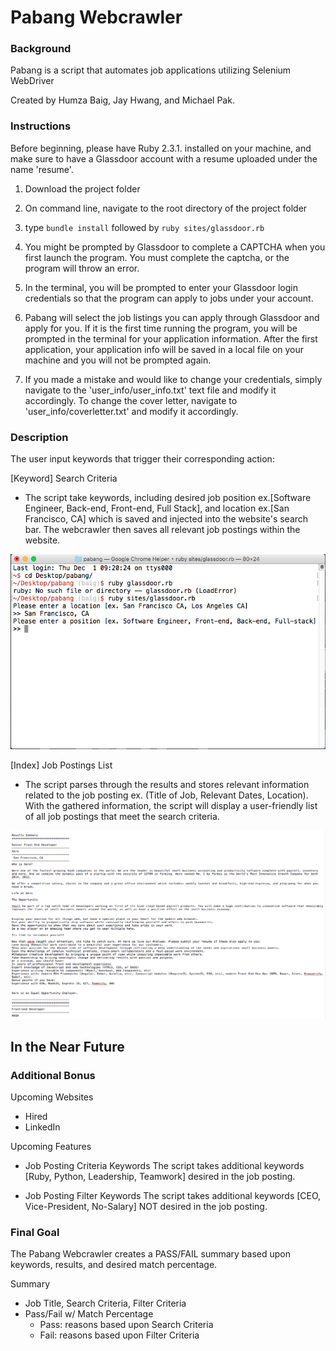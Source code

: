 # Pabang Webcrawler

### Background

Pabang is a script that automates job applications utilizing Selenium WebDriver

Created by Humza Baig, Jay Hwang, and Michael Pak.

### Instructions

Before beginning, please have Ruby 2.3.1. installed on your machine, and make sure to have a Glassdoor account with a resume uploaded under the name 'resume'.

1. Download the project folder

2. On command line, navigate to the root directory of the project folder

3. type `bundle install` followed by `ruby sites/glassdoor.rb`

4. You might be prompted by Glassdoor to complete a CAPTCHA when you first launch the program. You must complete the captcha, or the program will throw an error.

5. In the terminal, you will be prompted to enter your Glassdoor login credentials so that the program can apply to jobs under your account.

6. Pabang will select the job listings you can apply through Glassdoor and apply for you. If it is the first time running the program, you will be prompted in the terminal for your application information. After the first application, your application info will be saved in a local file on your machine and you will not be prompted again.

7. If you made a mistake and would like to change your credentials, simply navigate to the 'user_info/user_info.txt' text file and modify it accordingly. To change the cover letter, navigate to 'user_info/coverletter.txt' and modify it accordingly.

### Description

The user input keywords that trigger their corresponding action:

[Keyword] Search Criteria
- The script take keywords, including desired job position ex.[Software Engineer, Back-end, Front-end, Full Stack], and location ex.[San Francisco, CA] which is saved and injected into the website's search bar. The webcrawler then saves all relevant job postings within the website.

![questions](docs/questions.png)

[Index] Job Postings List
- The script parses through the results and stores relevant information related to the job posting ex. (Title of Job, Relevant Dates, Location). With the gathered information, the script will display a user-friendly list of all job postings that meet the search criteria.

![summary](docs/summary.png)

## In the Near Future

### Additional Bonus

Upcoming Websites
- Hired
- LinkedIn

Upcoming Features
- Job Posting Criteria Keywords
The script takes additional keywords [Ruby, Python, Leadership, Teamwork] desired in the job posting.

- Job Posting Filter Keywords
The script takes additional keywords [CEO, Vice-President, No-Salary] NOT desired in the job posting.

### Final Goal

The Pabang Webcrawler creates a PASS/FAIL summary based upon keywords, results, and desired match percentage.

Summary
  - Job Title, Search Criteria, Filter Criteria
  - Pass/Fail w/ Match Percentage
    * Pass: reasons based upon Search Criteria
    * Fail: reasons based upon Filter Criteria
